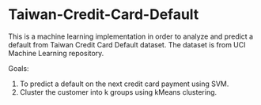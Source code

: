 # Taiwan-Credit-Card-Default

This is a machine learning implementation in order to analyze and predict a default from Taiwan Credit Card Default dataset.
The dataset is from UCI Machine Learning repository.

Goals:
1. To predict a default on the next credit card payment using SVM.
2. Cluster the customer into k groups using kMeans clustering.

